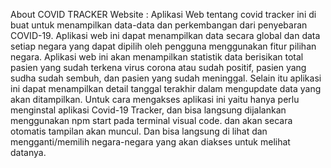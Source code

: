 About COVID TRACKER Website : 
Aplikasi Web tentang covid tracker ini di buat untuk menampilkan data-data dan perkembangan dari penyebaran COVID-19. Aplikasi web ini dapat menampilkan data secara global dan data setiap negara yang dapat dipilih oleh pengguna menggunakan fitur pilihan negara. 
Aplikasi web ini akan menampilkan statistik data berisikan total pasien yang sudah terkena virus corona atau sudah positif, pasien yang sudha sudah sembuh, dan pasien yang sudah meninggal. Selain itu aplikasi ini dapat menampilkan detail tanggal terakhir dalam mengupdate data yang akan ditampilkan. Untuk cara mengakses aplikasi ini yaitu hanya perlu menginstal aplikasi Covid-19 Tracker, dan bisa langsung dijalankan menggunakan npm start pada terminal visual code. dan akan secara otomatis tampilan akan muncul. Dan bisa langsung di lihat dan mengganti/memilih negara-negara yang akan diakses untuk melihat datanya. 